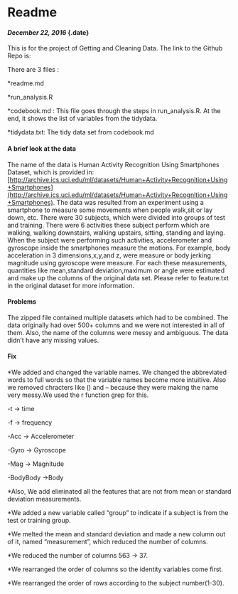 Readme 
======

#### *December 22, 2016* {.date}

This is for the project of Getting and Cleaning Data. The link to the
Github Repo is:

There are 3 files :

\*readme.md

\*run\_analysis.R

\*codebook.md : This file goes through the steps in run\_analysis.R. At
the end, it shows the list of variables from the tidydata.

\*tidydata.txt: The tidy data set from codebook.md

#### A brief look at the data

The name of the data is Human Activity Recognition Using Smartphones
Dataset, which is provided in:
[http://archive.ics.uci.edu/ml/datasets/Human+Activity+Recognition+Using+Smartphones](http://archive.ics.uci.edu/ml/datasets/Human+Activity+Recognition+Using+Smartphones).
The data was resulted from an experiment using a smartphone to measure
some movements when people walk,sit or lay down, etc. There were 30
subjects, which were divided into groups of test and training. There
were 6 activities these subject perform which are walking, walking
downstairs, walking upstairs, sitting, standing and laying. When the
subject were performing such activities, accelerometer and gyroscope
inside the smartphones measure the motions. For example, body
acceleration in 3 dimensions,x,y,and z, were measure or body jerking
magnitude using gyroscope were measure. For each these measurements,
quantities like mean,standard deviation,maximum or angle were estimated
and make up the columns of the original data set. Please refer to
feature.txt in the original dataset for more information.

#### Problems

The zipped file contained multiple datasets which had to be combined.
The data originally had over 500+ columns and we were not interested in
all of them. Also, the name of the columns were messy and ambiguous. The
data didn’t have any missing values.

#### Fix

\*We added and changed the variable names. We changed the abbreviated
words to full words so that the variable names become more intuitive.
Also we removed chracters like () and – because they were making the
name very messy.We used the r function grep for this.

-t -\> time  

-f -\> frequency

-Acc -\> Accelerometer

-Gyro -\> Gyroscope

-Mag -\> Magnitude

-BodyBody -\>Body

\*Also, We add eliminated all the features that are not from mean or
standard deviation measurements.

\*We added a new variable called “group” to indicate if a subject is
from the test or training group.

\*We melted the mean and standard deviation and made a new column out of
it, named “measurement”, which reduced the number of columns.

\*We reduced the number of columns 563 -\> 37.

\*We rearranged the order of columns so the identity variables come
first.

\*We rearranged the order of rows according to the subject number(1-30).
